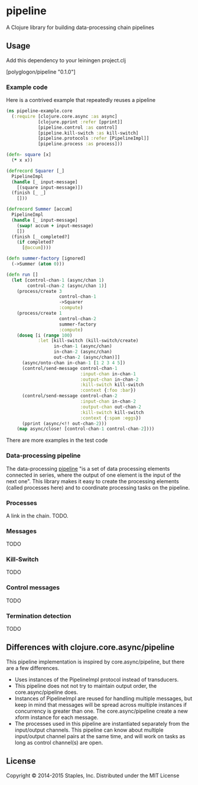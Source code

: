 # pipeline

A Clojure library for building data-processing chain pipelines

## Usage

Add this dependency to your leiningen project.clj

[polyglogon/pipeline "0.1.0"]

### Example code

Here is a contrived example that repeatedly reuses a pipeline

``` clojure
(ns pipeline-example.core
  (:require [clojure.core.async :as async]
            [clojure.pprint :refer [pprint]]
            [pipeline.control :as control]
            [pipeline.kill-switch :as kill-switch]
            [pipeline.protocols :refer [PipelineImpl]]
            [pipeline.process :as process]))

(defn- square [x]
  (* x x))

(defrecord Squarer [_]
  PipelineImpl
  (handle [_ input-message]
    [(square input-message)])
  (finish [_ _]
    []))

(defrecord Summer [accum]
  PipelineImpl
  (handle [_ input-message]
    (swap! accum + input-message)
    [])
  (finish [_ completed?]
    (if completed?
      [@accum])))

(defn summer-factory [ignored]
  (->Summer (atom 0)))

(defn run []
  (let [control-chan-1 (async/chan 1)
        control-chan-2 (async/chan 1)]
    (process/create 3
                    control-chan-1
                    ->Squarer
                    :compute)
    (process/create 1
                    control-chan-2
                    summer-factory
                    :compute)
    (doseq [i (range 100)
            :let [kill-switch (kill-switch/create)
                  in-chan-1 (async/chan)
                  in-chan-2 (async/chan)
                  out-chan-2 (async/chan)]]
      (async/onto-chan in-chan-1 [1 2 3 4 5])
      (control/send-message control-chan-1
                            :input-chan in-chan-1
                            :output-chan in-chan-2
                            :kill-switch kill-switch
                            :context {:foo :bar})
      (control/send-message control-chan-2
                            :input-chan in-chan-2
                            :output-chan out-chan-2
                            :kill-switch kill-switch
                            :context {:spam :eggs})
      (pprint (async/<!! out-chan-2)))
    (map async/close! [control-chan-1 control-chan-2])))
```

There are more examples in the test code

### Data-processing pipeline

The data-processing [pipeline](https://en.wikipedia.org/wiki/Pipeline_%28computing%29)
"is a set of data processing elements connected in series, where the output of
one element is the input of the next one".  This library makes it easy  to create
the processing elements (called processes here) and to coordinate processing
tasks on the pipeline.

### Processes

A link in the chain.  TODO.

### Messages

TODO

### Kill-Switch

TODO

### Control messages

TODO

### Termination detection

TODO

## Differences with clojure.core.async/pipeline

This pipeline implementation is inspired by core.async/pipeline, but
there are a few differences.

* Uses instances of the PipelineImpl protocol instead of transducers.
* This pipeline does not not try to maintain output order, the
  core.async/pipeline does.
* Instances of PipelineImpl are reused for handling multiple messages,
  but keep in mind that messages will be spread across multiple
  instances if concurrency is greater than one.  The core.async/pipeline
  create a new xform instance for each message.
* The processes used in this pipeline are instantiated separately from
  the input/output channels.  This pipeline can know about multiple
  input/output channel pairs at the same time, and will work on tasks
  as long as control channel(s) are open.

## License

Copyright © 2014-2015 Staples, Inc.
Distributed under the MIT License
